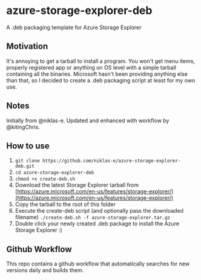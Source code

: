 # azure-storage-explorer-deb

A .deb packaging template for Azure Storage Explorer

## Motivation

It's annoying to get a tarball to install a program. You won't get menu items, properly registered app or anything on OS level with a simple tarball containing all the binaries. Microsoft hasn't been providing anything else than that, so I decided to create a .deb packaging script at least for my own use.

## Notes

Initially from @niklas-e. Updated and enhanced with workflow by @kitingChris.

## How to use

1. `git clone https://github.com/niklas-e/azure-storage-explorer-deb.git`
2. `cd azure-storage-explorer-deb`
3. `chmod +x create-deb.sh`
4. Download the latest Storage Explorer tarball from [https://azure.microsoft.com/en-us/features/storage-explorer/](https://azure.microsoft.com/en-us/features/storage-explorer/)
5. Copy the tarball to the root of this folder
6. Execute the create-deb script (and optionally pass the downloaded filename) `./create-deb.sh -f azure-storage-explorer.tar.gz`
7. Double click your newly created .deb package to install the Azure Storage Explorer :)

## Github Workflow

This repo contains a github workflow that automatically searches for new versions daily and builds them.